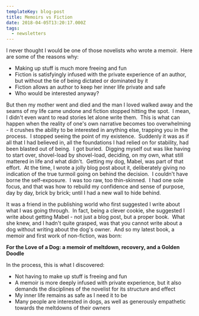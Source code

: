 ```yaml
---
templateKey: blog-post
title: Memoirs vs Fiction
date: 2018-04-05T13:20:17.000Z
tags:
  - newsletters
---
```


I never thought I would be one of those novelists who wrote a memoir.  Here are some of the reasons why:

- Making up stuff is much more freeing and fun
- Fiction is satisfyingly infused with the private experience of an author, but without the tie of being dictated or dominated by it
- Fiction allows an author to keep her inner life private and safe
- Who would be interested anyway?

But then my mother went and died and the man I loved walked away and the seams of my life came undone and fiction stopped hitting the spot.  I mean, I didn't even want to read stories let alone write them.  This is what can happen when the reality of one's own narrative becomes too overwhelming - it crushes the ability to be interested in anything else, trapping you in the process.  I stopped seeing the point of my existence.  Suddenly it was as if all that I had believed in, all the foundations I had relied on for stability, had been blasted out of being.  I got buried.  Digging myself out was like having to start over, shovel-load by shovel-load, deciding, on my own, what still mattered in life and what didn't.  Getting my dog, Mabel, was part of that effort.  At the time, I wrote a jolly blog post about it, deliberately giving no indication of the true turmoil going on behind the decision.  I couldn't have borne the self-exposure.  I was too raw, too thin-skinned.  I had one sole focus, and that was how to rebuild my confidence and sense of purpose, day by day, brick by brick; until I had a new wall to hide behind.

It was a friend in the publishing world who first suggested I write about what I was going through.  In fact, being a clever cookie, she suggested I write about getting Mabel - not just a blog post, but a proper book.  What she knew, and I hadn't quite grasped, was that you cannot write about a dog without writing about the dog's owner.  And so my latest book, a memoir and first work of non-fiction, was born:

**For the Love of a Dog: a memoir of meltdown, recovery, and a Golden Doodle**

In the process, this is what I discovered:

- Not having to make up stuff is freeing and fun
- A memoir is more deeply infused with private experience, but it also demands the disciplines of the novelist for its structure and effect
- My inner life remains as safe as I need it to be
- Many people are interested in dogs, as well as generously empathetic towards the meltdowns of their owners

